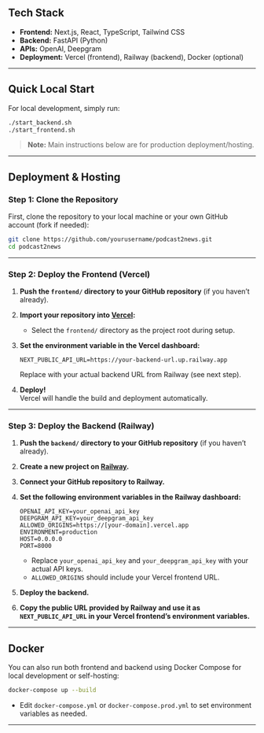 
## Tech Stack

- **Frontend:** Next.js, React, TypeScript, Tailwind CSS
- **Backend:** FastAPI (Python)
- **APIs:** OpenAI, Deepgram
- **Deployment:** Vercel (frontend), Railway (backend), Docker (optional)

---

## Quick Local Start

For local development, simply run:

```bash
./start_backend.sh
./start_frontend.sh
```

> **Note:** Main instructions below are for production deployment/hosting.

---

## Deployment & Hosting

### Step 1: Clone the Repository

First, clone the repository to your local machine or your own GitHub account (fork if needed):

```bash
git clone https://github.com/yourusername/podcast2news.git
cd podcast2news
```

---

### Step 2: Deploy the Frontend (Vercel)

1. **Push the `frontend/` directory to your GitHub repository** (if you haven’t already).
2. **Import your repository into [Vercel](https://vercel.com/):**
   - Select the `frontend/` directory as the project root during setup.
3. **Set the environment variable in the Vercel dashboard:**

   ```
   NEXT_PUBLIC_API_URL=https://your-backend-url.up.railway.app
   ```

   Replace with your actual backend URL from Railway (see next step).

4. **Deploy!**  
   Vercel will handle the build and deployment automatically.

---

### Step 3: Deploy the Backend (Railway)

1. **Push the `backend/` directory to your GitHub repository** (if you haven’t already).
2. **Create a new project on [Railway](https://railway.app/).**
3. **Connect your GitHub repository to Railway.**
4. **Set the following environment variables in the Railway dashboard:**

   ```
   OPENAI_API_KEY=your_openai_api_key
   DEEPGRAM_API_KEY=your_deepgram_api_key
   ALLOWED_ORIGINS=https://[your-domain].vercel.app
   ENVIRONMENT=production
   HOST=0.0.0.0
   PORT=8000
   ```

   - Replace `your_openai_api_key` and `your_deepgram_api_key` with your actual API keys.
   - `ALLOWED_ORIGINS` should include your Vercel frontend URL.

5. **Deploy the backend.**
6. **Copy the public URL provided by Railway and use it as `NEXT_PUBLIC_API_URL` in your Vercel frontend’s environment variables.**

---

## Docker

You can also run both frontend and backend using Docker Compose for local development or self-hosting:

```bash
docker-compose up --build
```

- Edit `docker-compose.yml` or `docker-compose.prod.yml` to set environment variables as needed.

---
